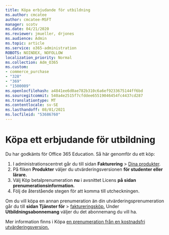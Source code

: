 ```yaml
---
title: Köpa erbjudande för utbildning
ms.author: cmcatee
author: cmcatee-MSFT
manager: scotv
ms.date: 04/21/2020
ms.reviewer: jmueller, drjones
ms.audience: Admin
ms.topic: article
ms.service: o365-administration
ROBOTS: NOINDEX, NOFOLLOW
localization_priority: Normal
ms.collection: Adm_O365
ms.custom:
- commerce_purchase
- "328"
- "369"
- "1500009"
ms.openlocfilehash: a4841ee6d0ae782b310c6a6ef9233675144ff6bd
ms.sourcegitcommit: 540a4e2515f7cfddee65519046454fc4437cd287
ms.translationtype: MT
ms.contentlocale: sv-SE
ms.lasthandoff: 08/01/2021
ms.locfileid: "53686760"
---
```

# <a name="how-to-purchase-an-education-offer"></a>Köpa ett erbjudande för utbildning

Du har godkänts för Office 365 Education. Så här genomför du ett köp:
  
1. I administrationscentret går du till sidan **Fakturering** \> [Dina produkter](https://go.microsoft.com/fwlink/p/?linkid=842054).
2. På fliken **Produkter** väljer du utvärderingsversionen **för studenter eller lärare.**
3. Välj Köp betalprenumeration **nu** i avsnittet Licens **på sidan prenumerationsinformation.**
4. Följ de återstående stegen för att komma till utcheckningen.

Om du vill köpa en annan prenumeration än din utvärderingsprenumeration går du till **sidan Tjänster för** \> [faktureringsköp.](https://go.microsoft.com/fwlink/p/?linkid=868433) Under **Utbildningsabonnemang** väljer du det abonnemang du vill ha.

Mer information finns i Köpa [en prenumeration från en kostnadsfri utvärderingsversion.](/microsoft-365/commerce/try-or-buy-microsoft-365#buy-a-subscription-from-your-free-trial)